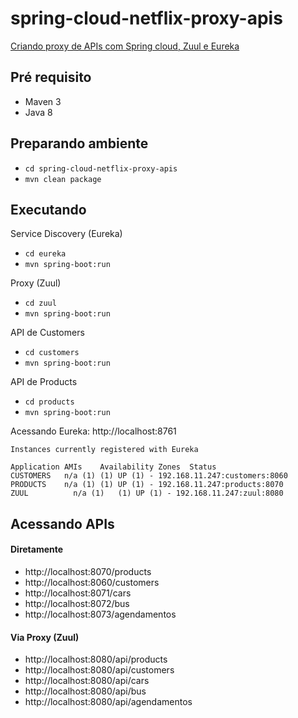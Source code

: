 # spring-cloud-netflix-proxy-apis

[Criando proxy de APIs com Spring cloud, Zuul e Eureka](https://wp.me/p5RSbg-kW)

## Pré requisito

- Maven 3
- Java 8

## Preparando ambiente

- `cd spring-cloud-netflix-proxy-apis`
- `mvn clean package`

## Executando

Service Discovery (Eureka)

- `cd eureka`
- `mvn spring-boot:run`

Proxy (Zuul)

- `cd zuul`
- `mvn spring-boot:run`

API de Customers

- `cd customers`
- `mvn spring-boot:run`

API de Products

- `cd products`
- `mvn spring-boot:run`

Acessando Eureka: http://localhost:8761

```
Instances currently registered with Eureka

Application	AMIs	Availability Zones	Status
CUSTOMERS	n/a (1)	(1)	UP (1) - 192.168.11.247:customers:8060
PRODUCTS	n/a (1)	(1)	UP (1) - 192.168.11.247:products:8070
ZUUL	      n/a (1)	(1)	UP (1) - 192.168.11.247:zuul:8080
```

## Acessando APIs

#### Diretamente

- http://localhost:8070/products
- http://localhost:8060/customers
- http://localhost:8071/cars
- http://localhost:8072/bus
- http://localhost:8073/agendamentos

#### Via Proxy (Zuul)

- http://localhost:8080/api/products
- http://localhost:8080/api/customers
- http://localhost:8080/api/cars
- http://localhost:8080/api/bus
- http://localhost:8080/api/agendamentos
